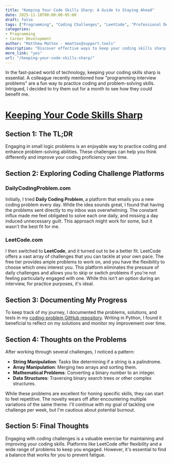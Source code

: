 ```yaml
---
title: "Keeping Your Code Skills Sharp: A Guide to Staying Ahead"
date: 2025-11-18T00:00:00-05:00
draft: false
tags: ["Programming", "Coding Challenges", "LeetCode", "Professional Development", "Support.Tools"]
categories:
- Programming
- Career Development
author: "Matthew Mattox - mmattox@support.tools"
description: "Discover effective ways to keep your coding skills sharp with coding challenges and problem-solving platforms."
more_link: "yes"
url: "/keeping-your-code-skills-sharp/"
---
```


In the fast-paced world of technology, keeping your coding skills sharp is essential. A colleague recently mentioned how "programming interview problems" are a fun way to practice coding and problem-solving skills. Intrigued, I decided to try them out for a month to see how they could benefit me.

<!--more-->

# [Keeping Your Code Skills Sharp](#keeping-your-code-skills-sharp)

## Section 1: The TL;DR  

Engaging in small logic problems is an enjoyable way to practice coding and enhance problem-solving abilities. These challenges can help you think differently and improve your coding proficiency over time.

## Section 2: Exploring Coding Challenge Platforms  

### DailyCodingProblem.com

Initially, I tried **Daily Coding Problem**, a platform that emails you a new coding problem every day. While the idea sounds great, I found that having the problems sent directly to my inbox was overwhelming. The constant influx made me feel obligated to solve each one daily, and missing a day induced unnecessary guilt. This approach might work for some, but it wasn't the best fit for me.

### LeetCode.com

I then switched to **LeetCode**, and it turned out to be a better fit. LeetCode offers a vast array of challenges that you can tackle at your own pace. The free tier provides ample problems to work on, and you have the flexibility to choose which ones interest you. This platform eliminates the pressure of daily challenges and allows you to skip or switch problems if you're not feeling particularly engaged with one. While this isn't an option during an interview, for practice purposes, it's ideal.

## Section 3: Documenting My Progress  

To keep track of my journey, I documented the problems, solutions, and tests in my [coding-problem GitHub repository](https://github.com/yourusername/coding-problem). Writing in Python, I found it beneficial to reflect on my solutions and monitor my improvement over time.

## Section 4: Thoughts on the Problems  

After working through several challenges, I noticed a pattern:

- **String Manipulation**: Tasks like determining if a string is a palindrome.
- **Array Manipulation**: Merging two arrays and sorting them.
- **Mathematical Problems**: Converting a binary number to an integer.
- **Data Structures**: Traversing binary search trees or other complex structures.

While these problems are excellent for honing specific skills, they can start to feel repetitive. The novelty wears off after encountering multiple variations of the same theme. I'll continue with my goal of tackling one challenge per week, but I'm cautious about potential burnout.

## Section 5: Final Thoughts  

Engaging with coding challenges is a valuable exercise for maintaining and improving your coding skills. Platforms like LeetCode offer flexibility and a wide range of problems to keep you engaged. However, it's essential to find a balance that works for you to prevent fatigue.
